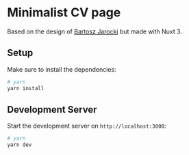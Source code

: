 # Minimalist CV page

Based on the design of [Bartosz Jarocki](https://github.com/BartoszJarocki/cv) but made with Nuxt 3.

## Setup

Make sure to install the dependencies:

```bash
# yarn
yarn install
```

## Development Server

Start the development server on `http://localhost:3000`:

```bash
# yarn
yarn dev
```
